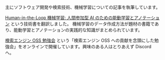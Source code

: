 主にソフトウェア開発や検索技術、機械学習についての記事を執筆しています。

[Human-in-the-Loop 機械学習: 人間参加型 AI のための能動学習とアノテーション](https://amzn.to/47u5tFz) という技術書を翻訳しました。
機械学習のデータ作成方法が題材の書籍であり、能動学習とアノテーションの実践的な知識がまとめられています。

[検索エンジン OSS 勉強会](https://docs.google.com/document/d/13UC8xhI67qIiNZCRH8fEjRPi5fmeuivJ3-s2Ke_U0CE/edit) という「検索エンジン OSS への貢献を念頭にした勉強会」をオンラインで開催しています。興味のある人はとりあえず Discord へ。
